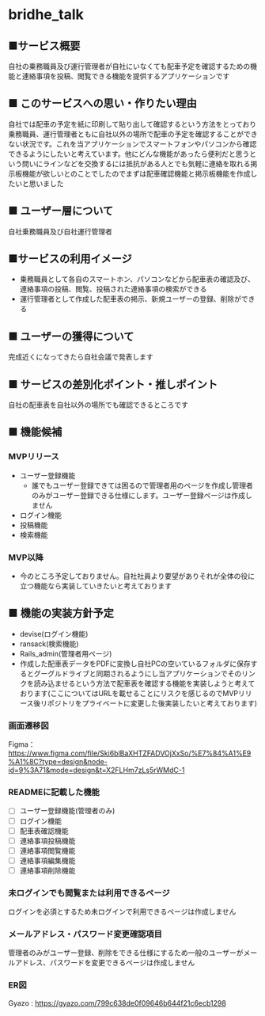 # bridhe_talk
## ■サービス概要
自社の乗務職員及び運行管理者が自社にいなくても配車予定を確認するための機能と連絡事項を投稿、閲覧できる機能を提供するアプリケーションです
###
## ■ このサービスへの思い・作りたい理由
自社では配車の予定を紙に印刷して貼り出して確認するという方法をとっており乗務職員、運行管理者ともに自社以外の場所で配車の予定を確認することができない状況です。これを当アプリケーションでスマートフォンやパソコンから確認できるようにしたいと考えています。他にどんな機能があったら便利だと思うという問いにラインなどを交換するには抵抗がある人とでも気軽に連絡を取れる掲示板機能が欲しいとのことでしたのでまずは配車確認機能と掲示板機能を作成したいと思いました
###
## ■ ユーザー層について
自社乗務職員及び自社運行管理者
###
## ■サービスの利用イメージ
* 乗務職員として各自のスマートホン、パソコンなどから配車表の確認及び、連絡事項の投稿、閲覧、投稿された連絡事項の検索ができる
* 運行管理者として作成した配車表の掲示、新規ユーザーの登録、削除ができる
###
## ■ ユーザーの獲得について
完成近くになってきたら自社会議で発表します
###
## ■ サービスの差別化ポイント・推しポイント
自社の配車表を自社以外の場所でも確認できるところです
###
## ■ 機能候補
### MVPリリース
* ユーザー登録機能
  * 誰でもユーザー登録できては困るので管理者用のページを作成し管理者のみがユーザー登録できる仕様にします。ユーザー登録ページは作成しません
* ログイン機能
* 投稿機能
* 検索機能
### MVP以降
* 今のところ予定しておりません。自社社員より要望がありそれが全体の役に立つ機能なら実装していきたいと考えております
###
## ■ 機能の実装方針予定
* devise(ログイン機能)
* ransack(検索機能)
* Rails_admin(管理者用ページ)
* 作成した配車表データをPDFに変換し自社PCの空いているフォルダに保存するとグーグルドライブと同期されるようにし当アプリケーションでそのリンクを読み込ませるという方法で配車表を確認する機能を実装しようと考えております(ここについてはURLを載せることにリスクを感じるのでMVPリリース後リポジトリをプライベートに変更した後実装したいと考えております)

### 画面遷移図
Figma：https://www.figma.com/file/Ski6blBaXHTZFADVOjXxSo/%E7%84%A1%E9%A1%8C?type=design&node-id=9%3A71&mode=design&t=X2FLHm7zLs5rWMdC-1

### READMEに記載した機能
- [ ] ユーザー登録機能(管理者のみ)
- [ ] ログイン機能
- [ ] 配車表確認機能
- [ ] 連絡事項投稿機能
- [ ] 連絡事項閲覧機能
- [ ] 連絡事項編集機能
- [ ] 連絡事項削除機能
### 未ログインでも閲覧または利用できるページ
ログインを必須とするため未ログインで利用できるページは作成しません

### メールアドレス・パスワード変更確認項目
管理者のみがユーザー登録、削除をできる仕様にするため一般のユーザーがメールアドレス、パスワードを変更できるページは作成しません

### ER図
Gyazo : https://gyazo.com/799c638de0f09646b644f21c6ecb1298
